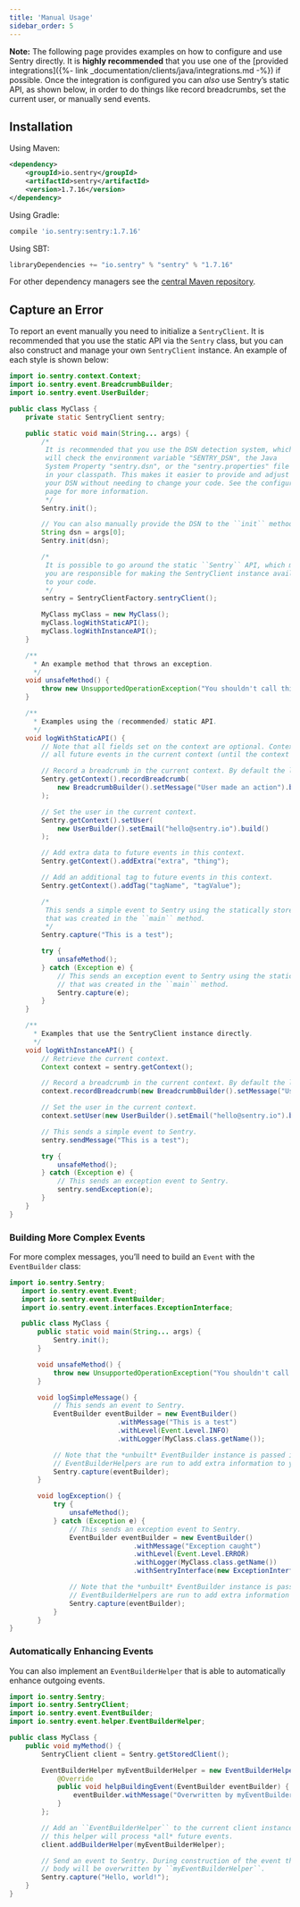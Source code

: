 ```yaml
---
title: 'Manual Usage'
sidebar_order: 5
---
```


**Note:** The following page provides examples on how to configure and use Sentry directly. It is **highly recommended** that you use one of the [provided integrations]({%- link _documentation/clients/java/integrations.md -%}) if possible. Once the integration is configured you can _also_ use Sentry’s static API, as shown below, in order to do things like record breadcrumbs, set the current user, or manually send events.

<!-- WIZARD installation -->
## Installation

Using Maven:

```xml
<dependency>
    <groupId>io.sentry</groupId>
    <artifactId>sentry</artifactId>
    <version>1.7.16</version>
</dependency>
```

Using Gradle:

```groovy
compile 'io.sentry:sentry:1.7.16'
```

Using SBT:

```scala
libraryDependencies += "io.sentry" % "sentry" % "1.7.16"
```

For other dependency managers see the [central Maven repository](https://search.maven.org/#artifactdetails%7Cio.sentry%7Csentry%7C1.7.16%7Cjar).
<!-- ENDWIZARD -->

<!-- WIZARD capture-an-error -->
## Capture an Error

To report an event manually you need to initialize a `SentryClient`. It is recommended that you use the static API via the `Sentry` class, but you can also construct and manage your own `SentryClient` instance. An example of each style is shown below:

```java
import io.sentry.context.Context;
import io.sentry.event.BreadcrumbBuilder;
import io.sentry.event.UserBuilder;

public class MyClass {
    private static SentryClient sentry;

    public static void main(String... args) {
        /*
         It is recommended that you use the DSN detection system, which
         will check the environment variable "SENTRY_DSN", the Java
         System Property "sentry.dsn", or the "sentry.properties" file
         in your classpath. This makes it easier to provide and adjust
         your DSN without needing to change your code. See the configuration
         page for more information.
         */
        Sentry.init();

        // You can also manually provide the DSN to the ``init`` method.
        String dsn = args[0];
        Sentry.init(dsn);

        /*
         It is possible to go around the static ``Sentry`` API, which means
         you are responsible for making the SentryClient instance available
         to your code.
         */
        sentry = SentryClientFactory.sentryClient();

        MyClass myClass = new MyClass();
        myClass.logWithStaticAPI();
        myClass.logWithInstanceAPI();
    }

    /**
      * An example method that throws an exception.
      */
    void unsafeMethod() {
        throw new UnsupportedOperationException("You shouldn't call this!");
    }

    /**
      * Examples using the (recommended) static API.
      */
    void logWithStaticAPI() {
        // Note that all fields set on the context are optional. Context data is copied onto
        // all future events in the current context (until the context is cleared).

        // Record a breadcrumb in the current context. By default the last 100 breadcrumbs are kept.
        Sentry.getContext().recordBreadcrumb(
            new BreadcrumbBuilder().setMessage("User made an action").build()
        );

        // Set the user in the current context.
        Sentry.getContext().setUser(
            new UserBuilder().setEmail("hello@sentry.io").build()
        );

        // Add extra data to future events in this context.
        Sentry.getContext().addExtra("extra", "thing");

        // Add an additional tag to future events in this context.
        Sentry.getContext().addTag("tagName", "tagValue");

        /*
         This sends a simple event to Sentry using the statically stored instance
         that was created in the ``main`` method.
         */
        Sentry.capture("This is a test");

        try {
            unsafeMethod();
        } catch (Exception e) {
            // This sends an exception event to Sentry using the statically stored instance
            // that was created in the ``main`` method.
            Sentry.capture(e);
        }
    }

    /**
      * Examples that use the SentryClient instance directly.
      */
    void logWithInstanceAPI() {
        // Retrieve the current context.
        Context context = sentry.getContext();

        // Record a breadcrumb in the current context. By default the last 100 breadcrumbs are kept.
        context.recordBreadcrumb(new BreadcrumbBuilder().setMessage("User made an action").build());

        // Set the user in the current context.
        context.setUser(new UserBuilder().setEmail("hello@sentry.io").build());

        // This sends a simple event to Sentry.
        sentry.sendMessage("This is a test");

        try {
            unsafeMethod();
        } catch (Exception e) {
            // This sends an exception event to Sentry.
            sentry.sendException(e);
        }
    }
}
```
<!-- ENDWIZARD -->

### Building More Complex Events

For more complex messages, you’ll need to build an `Event` with the `EventBuilder` class:

```java
import io.sentry.Sentry;
   import io.sentry.event.Event;
   import io.sentry.event.EventBuilder;
   import io.sentry.event.interfaces.ExceptionInterface;

   public class MyClass {
       public static void main(String... args) {
           Sentry.init();
       }

       void unsafeMethod() {
           throw new UnsupportedOperationException("You shouldn't call this!");
       }

       void logSimpleMessage() {
           // This sends an event to Sentry.
           EventBuilder eventBuilder = new EventBuilder()
                           .withMessage("This is a test")
                           .withLevel(Event.Level.INFO)
                           .withLogger(MyClass.class.getName());

           // Note that the *unbuilt* EventBuilder instance is passed in so that
           // EventBuilderHelpers are run to add extra information to your event.
           Sentry.capture(eventBuilder);
       }

       void logException() {
           try {
               unsafeMethod();
           } catch (Exception e) {
               // This sends an exception event to Sentry.
               EventBuilder eventBuilder = new EventBuilder()
                               .withMessage("Exception caught")
                               .withLevel(Event.Level.ERROR)
                               .withLogger(MyClass.class.getName())
                               .withSentryInterface(new ExceptionInterface(e));

               // Note that the *unbuilt* EventBuilder instance is passed in so that
               // EventBuilderHelpers are run to add extra information to your event.
               Sentry.capture(eventBuilder);
           }
       }
}
```

### Automatically Enhancing Events

You can also implement an `EventBuilderHelper` that is able to automatically enhance outgoing events.

```java
import io.sentry.Sentry;
import io.sentry.SentryClient;
import io.sentry.event.EventBuilder;
import io.sentry.event.helper.EventBuilderHelper;

public class MyClass {
    public void myMethod() {
        SentryClient client = Sentry.getStoredClient();

        EventBuilderHelper myEventBuilderHelper = new EventBuilderHelper() {
            @Override
            public void helpBuildingEvent(EventBuilder eventBuilder) {
                eventBuilder.withMessage("Overwritten by myEventBuilderHelper!");
            }
        };

        // Add an ``EventBuilderHelper`` to the current client instance. Note that
        // this helper will process *all* future events.
        client.addBuilderHelper(myEventBuilderHelper);

        // Send an event to Sentry. During construction of the event the message
        // body will be overwritten by ``myEventBuilderHelper``.
        Sentry.capture("Hello, world!");
    }
}
```
